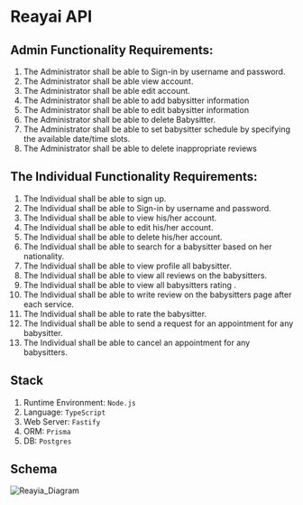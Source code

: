# Reayai API

## Admin Functionality Requirements:
1. The Administrator shall be able to Sign-in by username and password. 
2. The Administrator shall be able view account.
3. The Administrator shall be able edit account.
4. The Administrator shall be able to add babysitter information 
5. The Administrator shall be able to edit babysitter information
6. The Administrator shall be able to delete Babysitter.  
7. The Administrator shall be able to set babysitter schedule by specifying the available date/time slots.
8. The Administrator shall be able to delete inappropriate reviews
## The Individual Functionality Requirements:
1.	The Individual shall be able to sign up. 
2.	The Individual shall be able to Sign-in by username and password.
3.	The Individual shall be able to view his/her account. 
4.	The Individual shall be able to edit his/her account. 
5.	The Individual shall be able to delete his/her account. 
6.	The Individual shall be able to search for a babysitter based on her nationality. 
7.	The Individual shall be able to view profile all babysitter. 
8.	The Individual shall be able to view all reviews on the babysitters. 
9.	The Individual shall be able to view all babysitters rating . 
10.	The Individual shall be able to write review on the babysitters page after each service.
11.	The Individual shall be able to rate the babysitter. 
12.	The Individual shall be able to send a request for an appointment for any babysitter.
13.	The Individual shall be able to cancel an appointment for any babysitters. 


## Stack
1. Runtime Environment: `Node.js`
2. Language: `TypeScript`
3. Web Server: `Fastify`
4. ORM: `Prisma`
5. DB: `Postgres`

## Schema 
![Reayia_Diagram](https://user-images.githubusercontent.com/49132323/175804071-5e73f663-1ebb-4454-b521-1b570842b88f.jpg)
